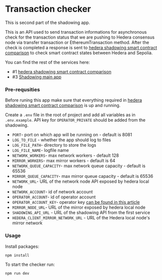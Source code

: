 # Transaction checker

This is second part of the shadowing app.

This is an API used to send transaction informations for asynchronous check for the transaction status that we are pushing to Hedera consensus node via transfer transaction or EthereumTransaction method. After the check is completed a response is sent to [hedera shadowing smart contract comparison](../hedera-shadowing-smart-contract-comparsion/) to check smart contract states between Hedera and Sepolia.

You can find the rest of the services here:

- #1 [hedera shadowing smart contract comparison](../hedera-shadowing-smart-contract-comparsion/)
- #3 [Shadowing main app](../hedera-ethereum-shadowing/)

### Pre-requsities

Before runing this app make sure that everything required in [hedera shadowing smart contract comparison](../hedera-shadowing-smart-contract-comparsion/) is up and running.

Create a `.env` file in the root of project and add all variables as in `.env.example`. API key for `OPERATOR_PRIVATE` should be added from the shadowing.

- `PORT`- port on which app will be running on - default is 8081
- `LOG_TO_FILE` - whether the app should log to files
- `LOG_FILE_PATH`- directory to store the logs
- `LOG_FILE_NAME`- logfile name
- `NETWORK_WORKERS`- max network workers - default 128
- `MIRROR_WORKERS`- max mirror workers - default is 64
- `NETWORK_QUEUE_CAPACITY`- max network queue capacity - default is 65536
- `MIRROR_QUEUE_CAPACITY`- max mirror queue capacity - default is 65536
- `NETWORK_URL`- URL of the network node API exposed by hedera local node
- `NETWORK_ACCOUNT`- id of network account
- `OPERATOR_ACCOUNT`- id of operator account
- `OPERATOR_ACCOUNT_KEY`- operator key [can be found in this article](https://docs.hedera.com/hedera/sdks-and-apis/sdks/client)
- `MIRROR_NODE_URL`- URL of the mirror exposed by hedera local node
- `SHADOWING_API_URL` - URL of the shadowing API from the first service
- `HEDERA_CLIENT_MIRROR_NETWORK_URL` - URL of the Hedera local node's mirror network

### Usage

Install packages:

```shell
npm install
```

To start the checker run:

```shell
npm run dev
```
